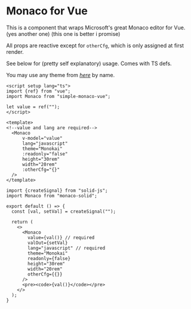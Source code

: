 # Monaco for Vue

This is a component that wraps Microsoft's great Monaco editor for Vue.
(yes another one) (this one is better i promise)

All props are reactive except for `otherCfg`, which is only assigned at first render.

See below for (pretty self explanatory) usage. Comes with TS defs.

You may use any theme from
[*here*](https://github.com/brijeshb42/monaco-themes/tree/master/themes)
by name.

```vue
<script setup lang="ts">
import {ref} from "vue";
import Monaco from "simple-monaco-vue";

let value = ref("");
</script>

<template>
<!--value and lang are required-->
  <Monaco
      v-model="value"
      lang="javascript"
      theme="Monokai"
      :readonly="false"
      height="30rem"
      width="20rem"
      :otherCfg="{}"
  />
</template>
```

```tsx
import {createSignal} from "solid-js";
import Monaco from "monaco-solid";

export default () => {
  const [val, setVal] = createSignal("");

  return (
    <>
      <Monaco
        value={val()} // required
        valOut={setVal}
        lang="javascript" // required
        theme="Monokai"
        readonly={false}
        height="30rem"
        width="20rem"
        otherCfg={{}}
      />
      <pre><code>{val()}</code></pre>
    </>
  );
}
```